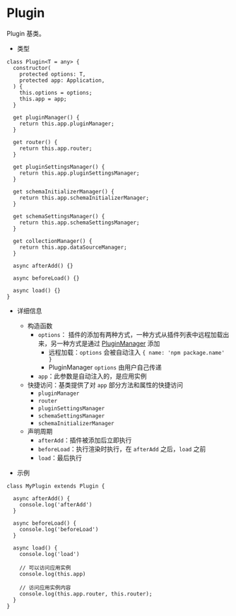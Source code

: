 # Plugin

Plugin 基类。

- 类型

```tsx | pure
class Plugin<T = any> {
  constructor(
    protected options: T,
    protected app: Application,
  ) {
    this.options = options;
    this.app = app;
  }

  get pluginManager() {
    return this.app.pluginManager;
  }

  get router() {
    return this.app.router;
  }

  get pluginSettingsManager() {
    return this.app.pluginSettingsManager;
  }

  get schemaInitializerManager() {
    return this.app.schemaInitializerManager;
  }

  get schemaSettingsManager() {
    return this.app.schemaSettingsManager;
  }

  get collectionManager() {
    return this.app.dataSourceManager;
  }

  async afterAdd() {}

  async beforeLoad() {}

  async load() {}
}
```

- 详细信息

  - 构造函数
    - `options`： 插件的添加有两种方式，一种方式从插件列表中远程加载出来，另一种方式是通过 [PluginManager](/core/application/plugin-manager) 添加
      - 远程加载：`options` 会被自动注入 `{ name: 'npm package.name' }`
      - PluginManager `options` 由用户自己传递
    - `app`：此参数是自动注入的，是应用实例
  - 快捷访问：基类提供了对 `app` 部分方法和属性的快捷访问
    - `pluginManager`
    - `router`
    - `pluginSettingsManager`
    - `schemaSettingsManager`
    - `schemaInitializerManager`
  - 声明周期
    - `afterAdd`：插件被添加后立即执行
    - `beforeLoad`：执行渲染时执行，在 `afterAdd` 之后，`load` 之前
    - `load`：最后执行
- 示例

```tsx | pure
class MyPlugin extends Plugin {

  async afterAdd() {
    console.log('afterAdd')
  }

  async beforeLoad() {
    console.log('beforeLoad')
  }

  async load() {
    console.log('load')

    // 可以访问应用实例
    console.log(this.app)

    // 访问应用实例内容
    console.log(this.app.router, this.router);
  }
}
```
